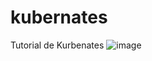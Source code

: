 # kubernates
Tutorial de Kurbenates
![image](https://github.com/Jilosofo/kubernates/assets/126982541/f435db91-a6b6-4899-92d7-3a499ae64848)
